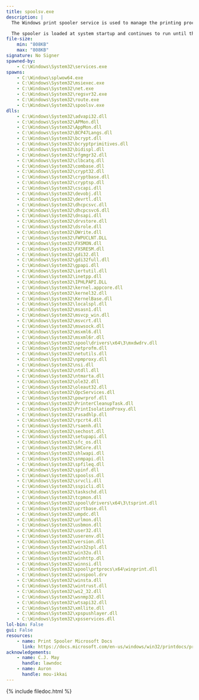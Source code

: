 ```yaml
---
title: spoolsv.exe
description: |
  The Windows print spooler service is used to manage the printing process. This includes retrieving the location of the correct printer driver, loading that driver, spooling high-level function calls into a print job, scheduling the print job for printing, and so on.

  The spooler is loaded at system startup and continues to run until the operating system is shut down.
file-size:
    min: "808KB"
    max: "808KB"
signature: No Signer
spawned-by:
    - C:\Windows\System32\services.exe
spawns:
    - C:\Windows\splwow64.exe
    - C:\Windows\System32\msiexec.exe
    - C:\Windows\System32\net.exe
    - C:\Windows\System32\regsvr32.exe
    - C:\Windows\System32\route.exe
    - C:\Windows\System32\spoolsv.exe
dlls:
    - C:\Windows\System32\advapi32.dll
    - C:\Windows\System32\APMon.dll
    - C:\Windows\System32\AppMon.dll
    - C:\Windows\System32\BCP47Langs.dll
    - C:\Windows\System32\bcrypt.dll
    - C:\Windows\System32\bcryptprimitives.dll
    - C:\Windows\System32\bidispl.dll
    - C:\Windows\System32\cfgmgr32.dll
    - C:\Windows\System32\clbcatq.dll
    - C:\Windows\System32\combase.dll
    - C:\Windows\System32\crypt32.dll
    - C:\Windows\System32\cryptbase.dll
    - C:\Windows\System32\cryptsp.dll
    - C:\Windows\System32\cscapi.dll
    - C:\Windows\System32\devobj.dll
    - C:\Windows\System32\devrtl.dll
    - C:\Windows\System32\dhcpcsvc.dll
    - C:\Windows\System32\dhcpcsvc6.dll
    - C:\Windows\System32\dnsapi.dll
    - C:\Windows\System32\drvstore.dll
    - C:\Windows\System32\dsrole.dll
    - C:\Windows\System32\DWrite.dll
    - C:\Windows\System32\FWPUCLNT.DLL
    - C:\Windows\System32\FXSMON.dll
    - C:\Windows\System32\FXSRESM.dll
    - C:\Windows\System32\gdi32.dll
    - C:\Windows\System32\gdi32full.dll
    - C:\Windows\System32\gpapi.dll
    - C:\Windows\System32\iertutil.dll
    - C:\Windows\System32\inetpp.dll
    - C:\Windows\System32\IPHLPAPI.DLL
    - C:\Windows\System32\kernel.appcore.dll
    - C:\Windows\System32\kernel32.dll
    - C:\Windows\System32\KernelBase.dll
    - C:\Windows\System32\localspl.dll
    - C:\Windows\System32\msasn1.dll
    - C:\Windows\System32\msvcp_win.dll
    - C:\Windows\System32\msvcrt.dll
    - C:\Windows\System32\mswsock.dll
    - C:\Windows\System32\msxml6.dll
    - C:\Windows\System32\msxml6r.dll
    - C:\Windows\System32\spool\drivers\x64\3\mxdwdrv.dll
    - C:\Windows\System32\netprofm.dll
    - C:\Windows\System32\netutils.dll
    - C:\Windows\System32\npmproxy.dll
    - C:\Windows\System32\nsi.dll
    - C:\Windows\System32\ntdll.dll
    - C:\Windows\System32\ntmarta.dll
    - C:\Windows\System32\ole32.dll
    - C:\Windows\System32\oleaut32.dll
    - C:\Windows\System32\OpcServices.dll
    - C:\Windows\System32\powrprof.dll
    - C:\Windows\System32\PrinterCleanupTask.dll
    - C:\Windows\System32\PrintIsolationProxy.dll
    - C:\Windows\System32\rasadhlp.dll
    - C:\Windows\System32\rpcrt4.dll
    - C:\Windows\System32\rsaenh.dll
    - C:\Windows\System32\sechost.dll
    - C:\Windows\System32\setupapi.dll
    - C:\Windows\System32\sfc_os.dll
    - C:\Windows\System32\SHCore.dll
    - C:\Windows\System32\shlwapi.dll
    - C:\Windows\System32\snmpapi.dll
    - C:\Windows\System32\spfileq.dll
    - C:\Windows\System32\spinf.dll
    - C:\Windows\System32\spoolss.dll
    - C:\Windows\System32\srvcli.dll
    - C:\Windows\System32\sspicli.dll
    - C:\Windows\System32\taskschd.dll
    - C:\Windows\System32\tcpmon.dll
    - C:\Windows\System32\spool\drivers\x64\3\tsprint.dll
    - C:\Windows\System32\ucrtbase.dll
    - C:\Windows\System32\umpdc.dll
    - C:\Windows\System32\urlmon.dll
    - C:\Windows\System32\usbmon.dll
    - C:\Windows\System32\user32.dll
    - C:\Windows\System32\userenv.dll
    - C:\Windows\System32\version.dll
    - C:\Windows\System32\win32spl.dll
    - C:\Windows\System32\win32u.dll
    - C:\Windows\System32\winhttp.dll
    - C:\Windows\System32\winnsi.dll
    - C:\Windows\System32\spool\prtprocs\x64\winprint.dll
    - C:\Windows\System32\winspool.drv
    - C:\Windows\System32\winsta.dll
    - C:\Windows\System32\wintrust.dll
    - C:\Windows\System32\ws2_32.dll
    - C:\Windows\System32\wsnmp32.dll
    - C:\Windows\System32\wtsapi32.dll
    - C:\Windows\System32\xmllite.dll
    - C:\Windows\System32\xpspushlayer.dll
    - C:\Windows\System32\xpsservices.dll
lol-bin: False
gui: False
resources:
    - name: Print Spooler Microsoft Docs
      link: https://docs.microsoft.com/en-us/windows/win32/printdocs/print-spooler
acknowledgements:
    - name: C.J. May
      handle: lawndoc
    - name: Auron
      handle: mou-ikkai
---
```


{% include filedoc.html %}
